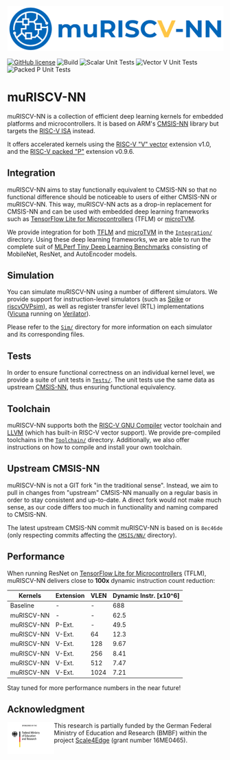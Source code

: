 <p align="center">
  <img width="800" src="./muriscv_nn_badge.png">
</p>

[![GitHub license](https://img.shields.io/github/license/tum-ei-eda/mlonmcu.svg)](https://github.com/tum-ei-eda/mlonmcu/blob/main/LICENSE)
![Build](https://github.com/tum-ei-eda/muriscv-nn/actions/workflows/build.yml/badge.svg)
![Scalar Unit Tests](https://github.com/tum-ei-eda/muriscv-nn/actions/workflows/test_scalar.yml/badge.svg)
![Vector V Unit Tests](https://github.com/tum-ei-eda/muriscv-nn/actions/workflows/test_vector.yml/badge.svg)
![Packed P Unit Tests](https://github.com/tum-ei-eda/muriscv-nn/actions/workflows/test_packed.yml/badge.svg)
<!-- ![TFLM Integration Tests]https://github.com/tum-ei-eda/muriscv-nn/actions/workflows/tflm_integration_ovpsim.yml/badge.svg)-->

# muRISCV-NN
muRISCV-NN is a collection of efficient deep learning kernels for embedded platforms and microcontrollers. It is based on ARM's [CMSIS-NN](https://github.com/ARM-software/CMSIS_5/tree/develop/CMSIS/NN) library but targets the [RISC-V ISA](https://en.wikipedia.org/wiki/RISC-V) instead.

It offers accelerated kernels using the [RISC-V "V" vector](https://github.com/riscv/riscv-v-spec) extension v1.0, and the [RISC-V packed "P"](https://github.com/riscv/riscv-p-spec) extension v0.9.6.

## Integration
muRISCV-NN aims to stay functionally equivalent to CMSIS-NN so that no functional difference should be noticeable to users of either CMSIS-NN or muRISCV-NN. This way, muRISCV-NN acts as a drop-in replacement for CMSIS-NN and can be used with embedded deep learning frameworks such as [TensorFlow Lite for Microcontrollers](https://github.com/tensorflow/tflite-micro) (TFLM) or [microTVM](https://github.com/apache/tvm).

We provide integration for both [TFLM](./Integration/tflm) and [microTVM](./Integration/tvm) in the [`Integration/`](./Integration) directory. Using these deep learning frameworks, we are able to run the complete suit of [MLPerf Tiny Deep Learning Benchmarks](https://github.com/mlcommons/tiny) consisting of MobileNet, ResNet, and AutoEncoder models.

## Simulation
You can simulate muRISCV-NN using a number of different simulators. We provide support for instruction-level simulators (such as [Spike](https://github.com/riscv-software-src/riscv-isa-sim) or [riscvOVPsim](https://github.com/riscv-admin/riscv-ovpsim)), as well as register transfer level (RTL) implementations ([Vicuna](https://github.com/vproc/vicuna) running on [Verilator](https://github.com/verilator/verilator)).

Please refer to the [`Sim/`](./Sim) directory for more information on each simulator and its corresponding files.

## Tests
In order to ensure functional correctness on an individual kernel level, we provide a suite of unit tests in [`Tests/`](./Tests). The unit tests use the same data as upstream [CMSIS-NN](https://github.com/ARM-software/CMSIS_5/tree/develop/CMSIS/NN), thus ensuring functional equivalency.

## Toolchain
muRISCV-NN supports both the [RISC-V GNU Compiler](https://github.com/riscv-collab/riscv-gnu-toolchain) vector toolchain and [LLVM](https://llvm.org/) (which has built-in RISC-V vector support). We provide pre-compiled toolchains in the [`Toolchain/`](./Toolchain) directory. Additionally, we also offer instructions on how to compile and install your own toolchain.

## Upstream CMSIS-NN
muRISCV-NN is not a GIT fork "in the traditional sense". Instead, we aim to pull in changes from "upstream" CMSIS-NN manually on a regular basis in order to stay consistent and up-to-date. A direct fork would not make much sense, as our code differs too much in functionality and naming compared to CMSIS-NN.

The latest upstream CMSIS-NN commit muRISCV-NN is based on is `8ec46de` (only respecting commits affecting the [`CMSIS/NN/`](https://github.com/ARM-software/CMSIS_5/tree/develop/CMSIS/NN) directory).

## Performance
When running ResNet on [TensorFlow Lite for Microcontrollers](https://github.com/tensorflow/tflite-micro) (TFLM), muRISCV-NN delivers close to **100x** dynamic instruction count reduction:

|Kernels    |Extension |VLEN |Dynamic Instr. [x10^6] |
|-----------|----------|-----|-----------------------|
|Baseline   |-         |-    |688                    |
|muRISCV-NN |-         |-    |62.5                   |
|muRISCV-NN |P-Ext.    |-    |49.5                   |
|muRISCV-NN |V-Ext.    |64   |12.3                   |
|muRISCV-NN |V-Ext.    |128  |9.67                   |
|muRISCV-NN |V-Ext.    |256  |8.41                   |
|muRISCV-NN |V-Ext.    |512  |7.47                   |
|muRISCV-NN |V-Ext.    |1024 |7.21                   |

Stay tuned for more performance numbers in the near future!

## Acknowledgment

<img src="./BMBF_gefoerdert_2017_en.jpg" alt="drawing" height="75" align="left" >

This research is partially funded by the German Federal Ministry of Education and Research (BMBF) within
the project [Scale4Edge](https://www.edacentrum.de/scale4edge/) (grant number 16ME0465).


